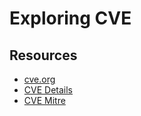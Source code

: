 # Exploring CVE

## Resources

- [cve.org](https://cve.org/)
- [CVE Details](https://www.cvedetails.com/)
- [CVE Mitre](https://cve.mitre.org/)

